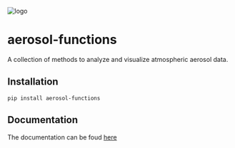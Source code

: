 ![logo](logo.png)

# aerosol-functions
A collection of methods to analyze and visualize atmospheric aerosol data.

## Installation
`pip install aerosol-functions`

## Documentation

The documentation can be foud [here](https://jlpl.github.io/aerosol-functions/)
